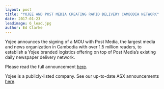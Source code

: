 ```yaml
---
layout: post
title: "YOJEE AND POST MEDIA CREATING RAPID DELIVERY CAMBODIA NETWORK"
date: 2017-01-23
leadimage: 6_lead.jpg
author: Ed Clarke
---
```

Yojee  announces  the  signing  of  a  MOU  with  Post  Media,  the largest  media  and  news organization  in  Cambodia  with  over  1.5 million  readers,  to  establish  a  Yojee  branded logistics  offering on  top  of Post  Media’s  existing  daily  newspaper  delivery network.

Please read the full announcement [here](http://www.asx.com.au/asx/statistics/displayAnnouncement.do?display=pdf&idsId=01821538).

Yojee is a publicly-listed company.  See our up-to-date ASX announcements [here](http://sendyojee.com/announcements.html).
